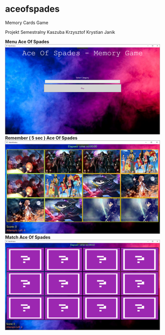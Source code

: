 # aceofspades
Memory Cards Game </br>

Projekt Semestralny 
Kaszuba Krzysztof 
Krystian Janik 

<b> Menu Ace Of Spades </b> </br>
![](Pictures_ACE/Menu.png)
<b> Remember ( 5 sec ) Ace Of Spades </b> </br>
![](Pictures_ACE/Remember.png)
<b> Match Ace Of Spades </b> </br>
![](Pictures_ACE/Guess.png)
